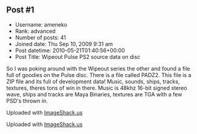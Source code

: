 ## Post #1
- Username: ameneko
- Rank: advanced
- Number of posts: 41
- Joined date: Thu Sep 10, 2009 9:31 am
- Post datetime: 2010-05-21T01:40:56+00:00
- Post Title: Wipeout Pulse PS2 source data on disc

So I was poking around with the Wipeout series the other and found a file full of goodies on the Pulse disc. There is a file called PADZ2. This file is a ZIP file and its full of development data! Music, sounds, ships, tracks, textures, theres tons of win in there. Music is 48khz 16-bit signed stereo wave, ships and tracks are Maya Binaries, textures are TGA with a few PSD's thrown in.

[](http://img13.imageshack.us/i/goketieliminator.png/)

Uploaded with [ImageShack.us](http://imageshack.us)

[](http://img243.imageshack.us/i/track13.png/)

Uploaded with [ImageShack.us](http://imageshack.us)
